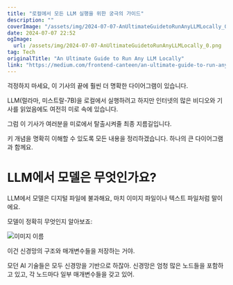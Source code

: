 ```yaml
---
title: "로컬에서 모든 LLM 실행을 위한 궁극의 가이드"
description: ""
coverImage: "/assets/img/2024-07-07-AnUltimateGuidetoRunAnyLLMLocally_0.png"
date: 2024-07-07 22:52
ogImage: 
  url: /assets/img/2024-07-07-AnUltimateGuidetoRunAnyLLMLocally_0.png
tag: Tech
originalTitle: "An Ultimate Guide to Run Any LLM Locally"
link: "https://medium.com/frontend-canteen/an-ultimate-guide-to-run-any-llm-locally-eb1a43052053"
---
```



걱정하지 마세요, 이 기사의 끝에 훨씬 더 명확한 다이어그램이 있습니다.

LLM(럴라마, 미스트랄-7B)을 로컬에서 실행하려고 하지만 인터넷의 많은 비디오와 기사를 읽었음에도 여전히 미로 속에 있습니다.

그럼 이 기사가 여러분을 미로에서 탈출시켜줄 최종 지름길입니다.

키 개념을 명확히 이해할 수 있도록 모든 내용을 정리하겠습니다. 하나의 큰 다이어그램과 함께요.


<div class="content-ad"></div>

# LLM에서 모델은 무엇인가요?

LLM에서 모델은 디지털 파일에 불과해요, 마치 이미지 파일이나 텍스트 파일처럼 말이에요.

모델이 정확히 무엇인지 알아보죠:

![이미지 이름](/assets/img/2024-07-07-AnUltimateGuidetoRunAnyLLMLocally_0.png)

<div class="content-ad"></div>

이건 신경망의 구조와 매개변수들을 저장하는 거야.

모던 AI 기술들은 모두 신경망을 기반으로 하잖아. 신경망은 엄청 많은 노드들을 포함하고 있고, 각 노드마다 일부 매개변수들을 갖고 있어.